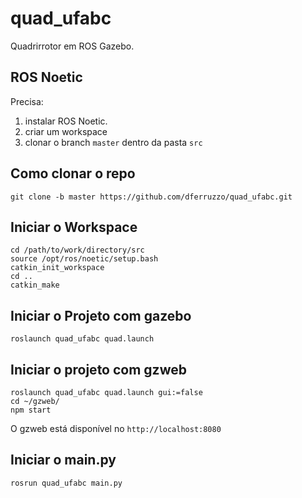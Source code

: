 # quad_ufabc

Quadrirrotor em ROS Gazebo.

## ROS Noetic

Precisa:

1. instalar ROS Noetic.
2. criar um workspace
3. clonar o branch `master` dentro da pasta `src`

## Como clonar o repo

`git clone -b master https://github.com/dferruzzo/quad_ufabc.git`

## Iniciar o Workspace

```
cd /path/to/work/directory/src
source /opt/ros/noetic/setup.bash
catkin_init_workspace
cd ..
catkin_make
```

## Iniciar o Projeto com gazebo

`roslaunch quad_ufabc quad.launch`

## Iniciar o projeto com gzweb

```
roslaunch quad_ufabc quad.launch gui:=false
cd ~/gzweb/
npm start
```

O gzweb está disponível no `http://localhost:8080`

## Iniciar o main.py

`rosrun quad_ufabc main.py`

